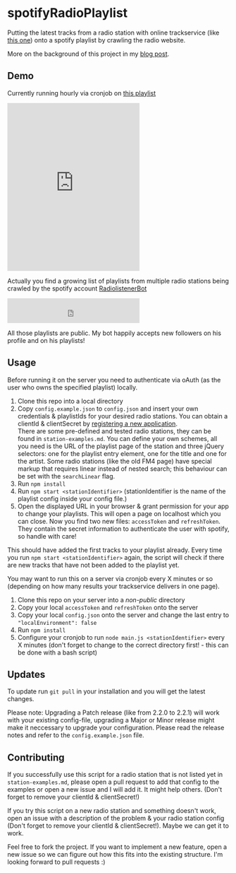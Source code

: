 # spotifyRadioPlaylist

Putting the latest tracks from a radio station with online trackservice (like [this one](http://www.novaplanet.com/radionova/cetaitquoicetitre/)) onto a spotify playlist by crawling the radio website.

More on the background of this project in my [blog post](http://blog.chrisrohrer.de/radio-to-spotify-playlist/).

## Demo

Currently running hourly via cronjob on [this playlist](https://play.spotify.com/user/radiolistenerbot/playlist/2G76EIk09AuL58sHI9my9V)
<iframe src="https://embed.spotify.com/?uri=spotify%3Auser%3Aradiolistenerbot%3Aplaylist%3A2G76EIk09AuL58sHI9my9V" width="300" height="380" frameborder="0" allowtransparency="true"></iframe>

Actually you find a growing list of playlists from multiple radio stations being crawled by the spotify account [RadiolistenerBot](https://open.spotify.com/user/radiolistenerbot) 
<iframe src="https://open.spotify.com/follow/1/?uri=spotify:user:radiolistenerbot&size=detail&theme=light" width="300" height="56" scrolling="no" frameborder="0" style="border:none; overflow:hidden;" allowtransparency="true"></iframe>

All those playlists are public. My bot happily accepts new followers on his profile and on his playlists!

## Usage

Before running it on the server you need to authenticate via oAuth (as the user who owns the specified playlist) locally.

1. Clone this repo into a local directory
2. Copy `config.example.json` to `config.json` and insert your own credentials & playlistIds for your desired radio stations.
You can obtain a clientId & clientSecret by [registering a new application](https://developer.spotify.com/my-applications/#!/applications).  
There are some pre-defined and tested radio stations, they can be found in `station-examples.md`. You can define your own schemes, all you need is the URL of the playlist page of the station and three jQuery selectors: one for the playlist entry element, one for the title and one for the artist. Some radio stations (like the old FM4 page) have special markup that requires linear instead of nested search; this behaviour can be set with the `searchLinear` flag.
3. Run `npm install`
4. Run `npm start <stationIdentifier>` (stationIdentifier is the name of the playlist config inside your config file.) 
5. Open the displayed URL in your browser & grant permission for your app to change your playlists. This will open a page on localhost which you can close. Now you find two new files: `accessToken` and `refreshToken`. They contain the secret information to authenticate the user with spotify, so handle with care!

This should have added the first tracks to your playlist already. Every time you run `npm start <stationIdentifier>` again, the script will check if there are new tracks that have not been added to the playlist yet.

You may want to run this on a server via cronjob every X minutes or so (depending on how many results your trackservice delivers in one page).

1. Clone this repo on your server into a _non-public_ directory
2. Copy your local `accessToken` and `refreshToken` onto the server
3. Copy your local `config.json` onto the server and change the last entry to `"localEnvironment": false`
4. Run `npm install`
5. Configure your cronjob to run `node main.js <stationIdentifier>` every X minutes (don't forget to change to the correct directory first! - this can be done with a bash script)

## Updates

To update run `git pull` in your installation and you will get the latest changes. 

Please note: Upgrading a Patch release (like from 2.2.0 to 2.2.1) will work with your existing config-file, upgrading a Major or Minor release might make it neccessary to upgrade your configuration. Please read the release notes and refer to the `config.example.json` file.

## Contributing

If you successfully use this script for a radio station that is not listed yet in `station-examples.md`, please open a pull request to add that config to the examples or open a new issue and I will add it. It might help others. (Don't forget to remove your clientId & clientSecret!)

If you try this script on a new radio station and something doesn't work, open an issue with a description of the problem & your radio station config (Don't forget to remove your clientId & clientSecret!). Maybe we can get it to work.

Feel free to fork the project. If you want to implement a new feature, open a new issue so we can figure out how this fits into the existing structure. I'm looking forward to pull requests :)
